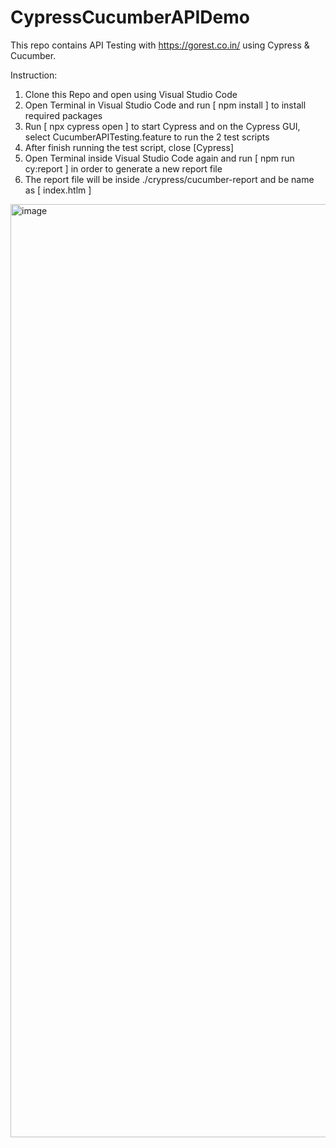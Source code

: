 # CypressCucumberAPIDemo

This repo contains API Testing with https://gorest.co.in/ using Cypress & Cucumber.

Instruction:

1. Clone this Repo and open using Visual Studio Code
2. Open Terminal in Visual Studio Code and run [ npm install ] to install required packages
3. Run [ npx cypress open ] to start Cypress and on the Cypress GUI, select CucumberAPITesting.feature to run the 2 test scripts
4. After finish running the test script, close [Cypress]
5. Open Terminal inside Visual Studio Code again and run [ npm run cy:report ] in order to generate a new report file
6. The report file will be inside ./crypress/cucumber-report and be name as [ index.htlm ]

<img width="1493" alt="image" src="https://user-images.githubusercontent.com/73167411/170353192-e5c1c05a-afd5-4ff5-bfdd-b32b4a3e0486.png">
